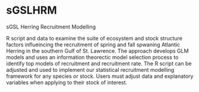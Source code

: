 # sGSLHRM
sGSL Herring Recruitment Modelling

R script and data to examine the suite of ecosystem and stock structure factors influeincing the recruitment of spring and fall spwaning Atlantic Herring in the southern Gulf of St. Lawrence. The approach develops GLM models and uses an information theorectic model selection process to identify top models of recruitment and recruitment rate. The R script can be adjusted and used to implement our statistical recruitment modelling framework for any species or stock. Users must adjust data and explanatory variables when applying to their stock of interest. 
